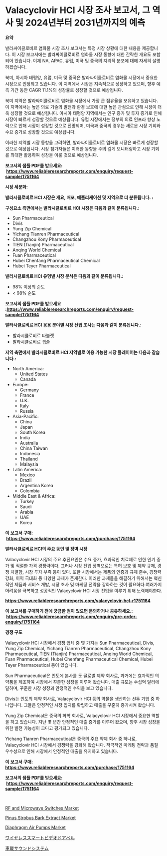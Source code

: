 <p><h1>Valacyclovir HCl 시장 조사 보고서, 그 역사 및 2024년부터 2031년까지의 예측</h1></p><p><strong>요약</strong></p>
<p><p>발라싸이클로비르 염화물 시장 조사 보고서는 특정 시장 상황에 대한 내용을 제공합니다. 이 시장 보고서에는 발라싸이클로비르 염화물 시장 동향에 대한 간략한 개요도 포함되어 있습니다. 이제 NA, APAC, 유럽, 미국 및 중국의 지리적 분포에 대해 자세히 설명하겠습니다.</p><p>북미, 아시아 태평양, 유럽, 미국 및 중국은 발라싸이클로비르 염화물 시장에서 중요한 시장으로 인정되고 있습니다. 이 지역에서 시장은 지속적으로 성장하고 있으며, 향후 예측 기간 동안 CAGR 11.1%의 성장률로 성장할 것으로 예상됩니다.</p><p>북미 지역은 발라싸이클로비르 염화물 시장에서 가장 큰 점유율을 보유하고 있습니다. 이 지역에서는 높은 의료 기술의 발전과 환경 보호에 대한 높은 관심으로 인해 시장이 더욱 성장할 것으로 예상됩니다. 아시아 태평양 지역에서는 인구 증가 및 투자 증가로 인해 시장이 빠르게 성장할 것으로 예상됩니다. 유럽 시장에서는 정부의 의료 인프라 향상 노력으로 인해 시장이 성장할 것으로 전망되며, 미국과 중국의 경우는 새로운 시장 기회와 수요 증가로 성장할 것으로 예상됩니다.</p><p>이러한 지역별 시장 동향을 고려하면, 발라싸이클로비르 염화물 시장은 빠르게 성장할 것으로 예상됩니다. 시장 참가자들은 이러한 동향을 주의 깊게 모니터링하고 시장 기회를 최대한 활용하여 성장을 이룰 것으로 예상됩니다.</p></p>
<p><strong>보고서의 샘플 PDF를 받으세요: &nbsp;<a href="https://www.reliableresearchreports.com/enquiry/request-sample/1751164">https://www.reliableresearchreports.com/enquiry/request-sample/1751164</a></strong></p>
<p><strong>시장 세분화:</strong></p>
<p><strong> 발라시클로비르 HCl 시장은 개요, 배포, 애플리케이션 및 지역으로 더 분류됩니다. :</strong></p>
<p><strong>구성요소 측면에서는 발라시클로비르 HCl 시장은 다음과 같이 분류됩니다.:</strong></p>
<p><ul><li>Sun Pharmaceutical</li><li>Divis</li><li>Yung Zip Chemical</li><li>Yichang Tianren Pharmaceutical</li><li>Changzhou Kony Pharmaceutical</li><li>TIEN (Tianjin) Pharmaceutical</li><li>Anqing World Chemical</li><li>Fuan Pharmaceutical</li><li>Hubei Chenfang Pharmaceutical Chemical</li><li>Hubei Teyer Pharmaceutical</li></ul></p>
<p><strong> 발라시클로비르 HCl 유형별 시장 분석은 다음과 같이 분류됩니다.:</strong></p>
<p><ul><li>98% 이상의 순도</li><li>< 98% 순도</li></ul></p>
<p><strong>보고서의 샘플 PDF를 받으세요 :<a href="https://www.reliableresearchreports.com/enquiry/request-sample/1751164">https://www.reliableresearchreports.com/enquiry/request-sample/1751164</a></strong></p>
<p><strong> 발라시클로비르 HCl 응용 분야별 시장 산업 조사는 다음과 같이 분류됩니다.:</strong></p>
<p><ul><li>발라시클로비르 타블렛</li><li>발라시클로비르 캡슐</li></ul></p>
<p><strong>지역 측면에서 발라시클로비르 HCl 지역별로 이용 가능한 시장 플레이어는 다음과 같습니다.:</strong></p>
<p><ul>
    <li>
        North America:
        <ul>
            <li>United States</li>
            <li>Canada</li>
        </ul>
    </li>
    <li>
        Europe:
        <ul>
            <li>Germany</li>
            <li>France</li>
            <li>U.K.</li>
            <li>Italy</li>
            <li>Russia</li>
        </ul>
    </li>
    <li>
        Asia-Pacific:
        <ul>
            <li>China</li>
            <li>Japan</li>
            <li>South Korea</li>
            <li>India</li>
            <li>Australia</li>
            <li>China Taiwan</li>
            <li>Indonesia</li>
            <li>Thailand</li>
            <li>Malaysia</li>
        </ul>
    </li>
    <li>
        Latin America:
        <ul>
            <li>Mexico</li>
            <li>Brazil</li>
            <li>Argentina Korea</li>
            <li>Colombia</li>
        </ul>
    </li>
    <li>
        Middle East & Africa:
        <ul>
            <li>Turkey</li>
            <li>Saudi</li>
            <li>Arabia</li>
            <li>UAE</li>
            <li>Korea</li>
        </ul>
    </li>
    </ul></p>
<p><strong>이 보고서 구매: &nbsp;<a href="https://www.reliableresearchreports.com/purchase/1751164">https://www.reliableresearchreports.com/purchase/1751164</a></strong></p>
<p><strong>발라시클로비르 HCl의 주요 동인 및 장벽 시장</strong></p>
<p><p>Valacyclovir HCl 시장의 주요 추진요인은 수요 증가, 효과적인 치료제로 인한 인기 증가 및 적절한 가격 경쟁력이다. 그러나 시장 진입 장벽으로는 특허 보호 및 제약 규제, 경쟁 치열함, 시장 투자 부족 등이 있다. 또한 시장에서는 제품의 인증과 규제 준수, 경쟁력 강화, 이익 극대화 등 다양한 과제가 존재한다. 이러한 과제들을 해결하기 위해서는 혁신적인 제품과 서비스 개발, 시장 조사 및 마케팅 전략을 강화하는 것이 필요하다.여러가지 어려움을 극복하고 성공적인 Valacyclovir HCl 시장 진입을 이루기 위해 노력해야한다.</p></p>
<p><strong><a href="https://www.reliableresearchreports.com/valacyclovir-hcl-r1751164">https://www.reliableresearchreports.com/valacyclovir-hcl-r1751164</a></strong></p>
<p><strong>이 보고서를 구매하기 전에 궁금한 점이 있으면 문의하거나 공유하세요.: &nbsp;<a href="https://www.reliableresearchreports.com/enquiry/pre-order-enquiry/1751164">https://www.reliableresearchreports.com/enquiry/pre-order-enquiry/1751164</a></strong></p>
<p><strong>경쟁 구도</strong></p>
<p><p>Valacyclovir HCl 시장에서 경쟁 업체 중 몇 가지는 Sun Pharmaceutical, Divis, Yung Zip Chemical, Yichang Tianren Pharmaceutical, Changzhou Kony Pharmaceutical, TIEN (Tianjin) Pharmaceutical, Anqing World Chemical, Fuan Pharmaceutical, Hubei Chenfang Pharmaceutical Chemical, Hubei Teyer Pharmaceutical 등이 있습니다. </p><p>Sun Pharmaceutical은 인도에 본사를 둔 글로벌 제약 회사로, 과거에는 효과적인 의약품을 제조하여 시장에서 꾸준한 성장을 이루어 왔습니다. 매출 규모는 수십억 달러에 달하며, 꾸준한 시장 성장과 안정적인 수익을 보고 있습니다.</p><p>Divis는 인도의 제약 회사로, Valacyclovir HCl 등의 약물을 생산하는 선두 기업 중 하나입니다. 그들은 안정적인 시장 입지를 확립하고 매출을 꾸준히 증가시켜 왔습니다.</p><p>Yung Zip Chemical은 중국의 화학 회사로, Valacyclovir HCl 시장에서 중요한 역할을 하고 있습니다. 지난 몇 년간 안정적인 매출 증가를 이루어 왔으며, 향후 시장 성장을 위한 발전 가능성이 크다고 평가되고 있습니다.</p><p>Yichang Tianren Pharmaceutical은 중국의 주요 약제 회사 중 하나로, Valacyclovir HCl 시장에서 경쟁력을 강화해 왔습니다. 적극적인 마케팅 전략과 품질 우수성으로 인해 시장에서 안정적인 매출을 유지하고 있습니다.</p></p>
<p><strong>이 보고서 구매: &nbsp; <a href="https://www.reliableresearchreports.com/purchase/1751164">https://www.reliableresearchreports.com/purchase/1751164</a></strong></p>
<p><strong>보고서의 샘플 PDF를 받으세요: &nbsp;<a href="https://www.reliableresearchreports.com/enquiry/request-sample/1751164">https://www.reliableresearchreports.com/enquiry/request-sample/1751164</a></strong><strong></strong></p>
<p>&nbsp;</p>
<p><p><a href="https://angry-finch-aaf.notion.site/RF-and-Microwave-Switches-Market-Size-and-Market-Trends-Complete-Industry-Overview-2024-to-2031-ff98deaa534847eab163b21d59430653">RF and Microwave Switches Market</a></p><p><a href="https://issuu.com/reportprime-2/docs/pinus-strobus-bark-extract-market-size-2030.pptx">Pinus Strobus Bark Extract Market</a></p><p><a href="https://view.publitas.com/reportprime-1/analyzing-diaphragm-air-pumps-market-global-industry-perspective-and-forecast-2024-to-2031/">Diaphragm Air Pumps Market</a></p><p><a href="https://github.com/SantosDicki04/Market-Research-Report-List-1/blob/main/676489625338.md">ワイヤレススマートビデオドアベル</a></p><p><a href="https://github.com/moulafa/Market-Research-Report-List-1/blob/main/293432425337.md">車載サウンドシステム</a></p></p>